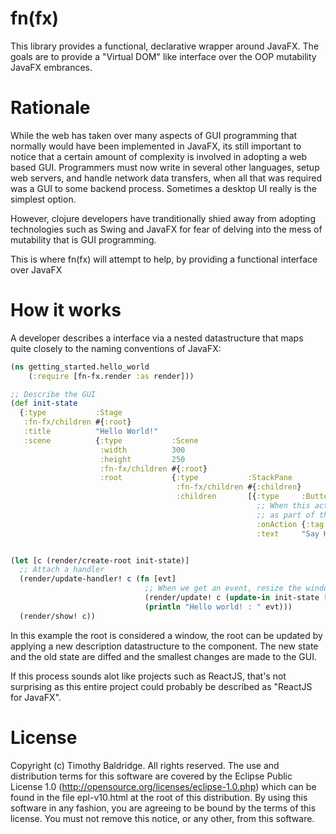 # fn(fx)
This library provides a functional, declarative wrapper around JavaFX. The goals are to provide a "Virtual DOM" like
interface over the OOP mutability JavaFX embrances. 

# Rationale
While the web has taken over many aspects of GUI programming that normally would have been implemented in JavaFX, its
still important to notice that a certain amount of complexity is involved in adopting a web based GUI. Programmers must
now write in several other languages, setup web servers, and handle network data transfers, when all that was required
was a GUI to some backend process. Sometimes a desktop UI really is the simplest option. 

However, clojure developers have tranditionally shied away from adopting technologies such as Swing and JavaFX for fear
of delving into the mess of mutability that is GUI programming. 

This is where fn(fx) will attempt to help, by providing a functional interface over JavaFX

# How it works
A developer describes a interface via a nested datastructure that maps quite closely to the naming conventions of JavaFX:

```clojure 
(ns getting_started.hello_world
    (:require [fn-fx.render :as render]))

;; Describe the GUI
(def init-state
  {:type           :Stage
   :fn-fx/children #{:root}
   :title          "Hello World!"
   :scene          {:type           :Scene
                    :width          300
                    :height         250
                    :fn-fx/children #{:root}
                    :root           {:type           :StackPane
                                     :fn-fx/children #{:children}
                                     :children       [{:type     :Button
                                                       ;; When this action is fired, provide the tag data
                                                       ;; as part of the event handed to the event handler
                                                       :onAction {:tag :say-hello}
                                                       :text     "Say Hello World"}]}}})


(let [c (render/create-root init-state)]
  ;; Attach a handler
  (render/update-handler! c (fn [evt]
                              ;; When we get an event, resize the window
                              (render/update! c (update-in init-state [:scene :width] + 10))
                              (println "Hello world! : " evt)))
  (render/show! c))
```

In this example the root is considered a window, the root can be updated by applying a new description datastructure
to the component. The new state and the old state are diffed and the smallest changes are made to the GUI. 

If this process sounds alot like projects such as ReactJS, that's not surprising as this entire project could probably be
described as "ReactJS for JavaFX". 

# License
Copyright (c) Timothy Baldridge. All rights reserved.
The use and distribution terms for this software are covered by the
Eclipse Public License 1.0 (http://opensource.org/licenses/eclipse-1.0.php)
which can be found in the file epl-v10.html at the root of this distribution.
By using this software in any fashion, you are agreeing to be bound by
the terms of this license.
You must not remove this notice, or any other, from this software.
